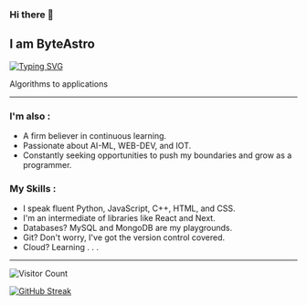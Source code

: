 ### Hi there 👋 
## I am ByteAstro
[![Typing SVG](https://readme-typing-svg.herokuapp.com?font=Fira+Code&pause=1000&random=false&width=535&lines=A+coding+enthusiast+with+a+passion+for;developing+convenient+apps+.;Let's+craft+the+program+together+As)](https://git.io/typing-svg)

Algorithms to applications

***
### I'm also :
- A firm believer in continuous learning.
- Passionate about AI-ML, WEB-DEV, and IOT.
- Constantly seeking opportunities to push my boundaries and grow as a programmer.
 
### My Skills :
- I speak fluent Python, JavaScript, C++, HTML, and CSS.
- I'm an intermediate of libraries like React and Next.
- Databases? MySQL and MongoDB are my playgrounds.
- Git? Don't worry, I've got the version control covered.
- Cloud? Learning . . .
 
***
![Visitor Count](https://profile-counter.glitch.me/ByteAstro/count.svg)
<!-- ![](https://komarev.com/ghpvc/?username=byteastro&color=blueviolet&style=for-the-badge) -->

[![GitHub Streak](https://github-readme-streak-stats-uvud.vercel.app?user=ByteAstro&theme=vision-friendly-dark&hide_border=false)](https://git.io/streak-stats) 

<!--------------------------------------------------------------------------------------------------------------------------->
<!--
**ByteAstro/ByteAstro** is a ✨ _special_ ✨ repository because its `README.md` (this file) appears on your GitHub profile. 
 
Here are some ideas to get you started:  
 
- 🔭 I’m currently working on Web-backend_Techs ... where
- 🌱 I’m currently learning ... ML as MachineLearning, python
- 👯 I’m looking to collaborate on ... 
- 🤔 I’m looking for help with ... 
- 💬 Ask me about ...
- 📫 How to reach me: ... 
- 😄 Pronouns: ...
- ⚡ Fun fact: ...
-->
